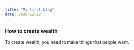 ```yaml
---
title: "My first blog"
date: 2020-12-22
---
```


### How to create wealth

To create wealth, you need to make things that people want.
